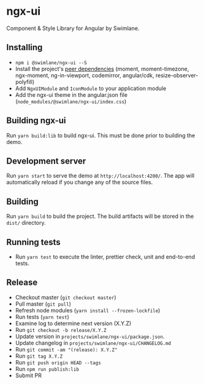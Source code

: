 # ngx-ui

Component & Style Library for Angular by Swimlane.

## Installing

- `npm i @swimlane/ngx-ui --S`
- Install the project's [peer dependencies](https://github.com/swimlane/ngx-ui/blob/master/projects/swimlane/ngx-ui/package.json#L27) (moment, moment-timezone, ngx-moment, ng-in-viewport, codemirror, angular/cdk, resize-observer-polyfill)
- Add `NgxUIModule` and `IconModule` to your application module
- Add the ngx-ui theme in the angular.json file (`node_modules/@swimlane/ngx-ui/index.css`)

## Building ngx-ui

Run `yarn build:lib` to build ngx-ui. This must be done prior to building the demo.

## Development server

Run `yarn start` to serve the demo at `http://localhost:4200/`. The app will automatically reload if you change any of the source files.

## Building

Run `yarn build` to build the project. The build artifacts will be stored in the `dist/` directory.

## Running tests

- Run `yarn test` to execute the linter, prettier check, unit and end-to-end tests.

## Release

- Checkout master (`git checkout master`)
- Pull master (`git pull`)
- Refresh node modules (`yarn install --frozen-lockfile`)
- Run tests (`yarn test`)
- Examine log to determine next version (X.Y.Z)
- Run `git checkout -b release/X.Y.Z`
- Update version in `projects/swimlane/ngx-ui/package.json`.
- Update changelog in `projects/swimlane/ngx-ui/CHANGELOG.md`
- Run `git commit -am "(release): X.Y.Z"`
- Run `git tag X.Y.Z`
- Run `git push origin HEAD --tags`
- Run `npm run publish:lib`
- Submit PR
